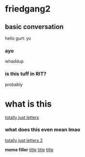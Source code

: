 # friedgang2
## basic conversation
hello
gurt: yo
### ayo
whaddup
### is this tuff in RIT?
probably
# what is this
[totally just letters](https://raw.githubusercontent.com/Brianteruya/friedgang2/refs/heads/main/Screenshot%202021-03-03%20145554.jpg)
### what does this even mean lmao
[totally just letters 2](https://raw.githubusercontent.com/Brianteruya/friedgang2/refs/heads/main/Screenshot%202021-02-03%20160829.jpg)

**meme filler**
[title](https://www.example.com)
[title](https://www.example.com)
[title](https://www.example.com)
